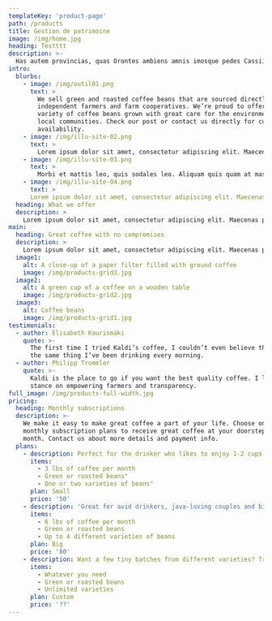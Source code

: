 ```yaml
---
templateKey: 'product-page'
path: /products
title: Gestion de patrimoine
image: /img/home.jpg
heading: Testttt
description: >-
  Has autem provincias, quas Orontes ambiens amnis imosque pedes Cassii montis illius celsi praetermeans funditur in Parthenium mare, Gnaeus Pompeius superato Tigrane regnis Armeniorum abstractas dicioni Romanae coniunxit.
intro:
  blurbs:
    - image: /img/outil01.png
      text: >
        We sell green and roasted coffee beans that are sourced directly from
        independent farmers and farm cooperatives. We’re proud to offer a
        variety of coffee beans grown with great care for the environment and
        local communities. Check our post or contact us directly for current
        availability.
    - image: /img/illu-site-02.png
      text: >
        Lorem ipsum dolor sit amet, consectetur adipiscing elit. Maecenas posuere placerat purus, sit amet hendrerit erat convallis quis. Etiam faucibus bibendum imperdiet. Sed nisi est, bibendum vitae auctor sed, tristique venenatis neque. Cras egestas nisi vel diam imperdiet, blandit aliquam leo gravida. Phasellus non malesuada nulla. Nunc pharetra lacus ut enim ultrices, sed auctor eros ullamcorper. Nam semper ex a eros commodo convallis.
    - image: /img/illu-site-03.png
      text: >
        Morbi et mattis leo, quis sodales leo. Aliquam quis quam at massa dignissim aliquam. Nam quis neque at elit consectetur elementum a quis nisi. Nam quis purus condimentum, aliquam neque eget, ultricies magna. Ut tristique non risus ut porttitor. Duis aliquam vulputate mauris, at fringilla elit feugiat id. Nulla facilisis accumsan semper. Donec tincidunt rutrum nibh ut eleifend. Nullam eget molestie est. Duis molestie leo lorem, in tristique nibh vulputate eget. Vestibulum malesuada et diam in ultricies. Integer id dignissim elit
    - image: /img/illu-site-04.png
      text: >
      Lorem ipsum dolor sit amet, consectetur adipiscing elit. Maecenas posuere placerat purus, sit amet hendrerit erat convallis quis. Etiam faucibus bibendum imperdiet. Sed nisi est, bibendum vitae auctor sed, tristique venenatis neque. Cras egestas nisi vel diam imperdiet, blandit aliquam leo gravida. Phasellus non malesuada nulla. Nunc pharetra lacus ut enim ultrices, sed auctor eros ullamcorper. Nam semper ex a eros commodo convallis.
  heading: What we offer
  description: >
    Lorem ipsum dolor sit amet, consectetur adipiscing elit. Maecenas posuere placerat purus, sit amet hendrerit erat convallis quis. Etiam faucibus bibendum imperdiet. Sed nisi est, bibendum vitae auctor sed, tristique venenatis neque. Cras egestas nisi vel diam imperdiet, blandit aliquam leo gravida. Phasellus non malesuada nulla. Nunc pharetra lacus ut enim ultrices, sed auctor eros ullamcorper. Nam semper ex a eros commodo convallis.
main:
  heading: Great coffee with no compromises
  description: >
    Lorem ipsum dolor sit amet, consectetur adipiscing elit. Maecenas posuere placerat purus, sit amet hendrerit erat convallis quis. Etiam faucibus bibendum imperdiet. Sed nisi est, bibendum vitae auctor sed, tristique venenatis neque. Cras egestas nisi vel diam imperdiet, blandit aliquam leo gravida. Phasellus non malesuada nulla. Nunc pharetra lacus ut enim ultrices, sed auctor eros ullamcorper. Nam semper ex a eros commodo convallis.
  image1:
    alt: A close-up of a paper filter filled with ground coffee
    image: /img/products-grid3.jpg
  image2:
    alt: A green cup of a coffee on a wooden table
    image: /img/products-grid2.jpg
  image3:
    alt: Coffee beans
    image: /img/products-grid1.jpg
testimonials:
  - author: Elisabeth Kaurismäki
    quote: >-
      The first time I tried Kaldi’s coffee, I couldn’t even believe that was
      the same thing I’ve been drinking every morning.
  - author: Philipp Trommler
    quote: >-
      Kaldi is the place to go if you want the best quality coffee. I love their
      stance on empowering farmers and transparency.
full_image: /img/products-full-width.jpg
pricing:
  heading: Monthly subscriptions
  description: >-
    We make it easy to make great coffee a part of your life. Choose one of our
    monthly subscription plans to receive great coffee at your doorstep each
    month. Contact us about more details and payment info.
  plans:
    - description: Perfect for the drinker who likes to enjoy 1-2 cups per day.
      items:
        - 3 lbs of coffee per month
        - Green or roasted beans"
        - One or two varieties of beans"
      plan: Small
      price: '50'
    - description: 'Great for avid drinkers, java-loving couples and bigger crowds'
      items:
        - 6 lbs of coffee per month
        - Green or roasted beans
        - Up to 4 different varieties of beans
      plan: Big
      price: '80'
    - description: Want a few tiny batches from different varieties? Try our custom plan
      items:
        - Whatever you need
        - Green or roasted beans
        - Unlimited varieties
      plan: Custom
      price: '??'
---
```

